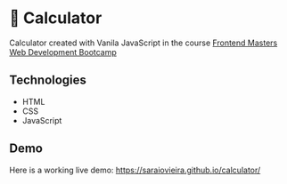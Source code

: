 # 📱 Calculator
Calculator created with Vanila JavaScript in the course <a href="https://frontendmasters.com/bootcamp/">Frontend Masters Web Development Bootcamp</a>

## Technologies

- HTML
- CSS
- JavaScript

## Demo

Here is a working live demo: https://saraiovieira.github.io/calculator/
